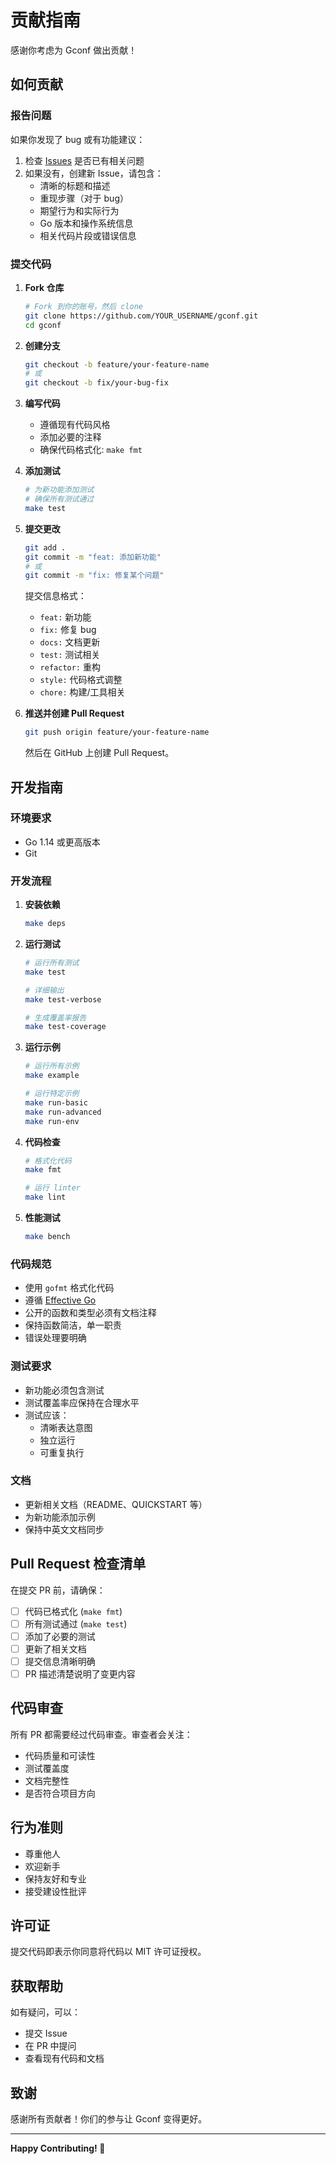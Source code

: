 # 贡献指南

感谢你考虑为 Gconf 做出贡献！

## 如何贡献

### 报告问题

如果你发现了 bug 或有功能建议：

1. 检查 [Issues](https://github.com/nicexiaonie/gconf/issues) 是否已有相关问题
2. 如果没有，创建新 Issue，请包含：
   - 清晰的标题和描述
   - 重现步骤（对于 bug）
   - 期望行为和实际行为
   - Go 版本和操作系统信息
   - 相关代码片段或错误信息

### 提交代码

1. **Fork 仓库**
   ```bash
   # Fork 到你的账号，然后 clone
   git clone https://github.com/YOUR_USERNAME/gconf.git
   cd gconf
   ```

2. **创建分支**
   ```bash
   git checkout -b feature/your-feature-name
   # 或
   git checkout -b fix/your-bug-fix
   ```

3. **编写代码**
   - 遵循现有代码风格
   - 添加必要的注释
   - 确保代码格式化: `make fmt`

4. **添加测试**
   ```bash
   # 为新功能添加测试
   # 确保所有测试通过
   make test
   ```

5. **提交更改**
   ```bash
   git add .
   git commit -m "feat: 添加新功能"
   # 或
   git commit -m "fix: 修复某个问题"
   ```

   提交信息格式：
   - `feat:` 新功能
   - `fix:` 修复 bug
   - `docs:` 文档更新
   - `test:` 测试相关
   - `refactor:` 重构
   - `style:` 代码格式调整
   - `chore:` 构建/工具相关

6. **推送并创建 Pull Request**
   ```bash
   git push origin feature/your-feature-name
   ```
   
   然后在 GitHub 上创建 Pull Request。

## 开发指南

### 环境要求

- Go 1.14 或更高版本
- Git

### 开发流程

1. **安装依赖**
   ```bash
   make deps
   ```

2. **运行测试**
   ```bash
   # 运行所有测试
   make test
   
   # 详细输出
   make test-verbose
   
   # 生成覆盖率报告
   make test-coverage
   ```

3. **运行示例**
   ```bash
   # 运行所有示例
   make example
   
   # 运行特定示例
   make run-basic
   make run-advanced
   make run-env
   ```

4. **代码检查**
   ```bash
   # 格式化代码
   make fmt
   
   # 运行 linter
   make lint
   ```

5. **性能测试**
   ```bash
   make bench
   ```

### 代码规范

- 使用 `gofmt` 格式化代码
- 遵循 [Effective Go](https://golang.org/doc/effective_go.html)
- 公开的函数和类型必须有文档注释
- 保持函数简洁，单一职责
- 错误处理要明确

### 测试要求

- 新功能必须包含测试
- 测试覆盖率应保持在合理水平
- 测试应该：
  - 清晰表达意图
  - 独立运行
  - 可重复执行

### 文档

- 更新相关文档（README、QUICKSTART 等）
- 为新功能添加示例
- 保持中英文文档同步

## Pull Request 检查清单

在提交 PR 前，请确保：

- [ ] 代码已格式化 (`make fmt`)
- [ ] 所有测试通过 (`make test`)
- [ ] 添加了必要的测试
- [ ] 更新了相关文档
- [ ] 提交信息清晰明确
- [ ] PR 描述清楚说明了变更内容

## 代码审查

所有 PR 都需要经过代码审查。审查者会关注：

- 代码质量和可读性
- 测试覆盖度
- 文档完整性
- 是否符合项目方向

## 行为准则

- 尊重他人
- 欢迎新手
- 保持友好和专业
- 接受建设性批评

## 许可证

提交代码即表示你同意将代码以 MIT 许可证授权。

## 获取帮助

如有疑问，可以：

- 提交 Issue
- 在 PR 中提问
- 查看现有代码和文档

## 致谢

感谢所有贡献者！你们的参与让 Gconf 变得更好。

---

**Happy Contributing! 🎉**

